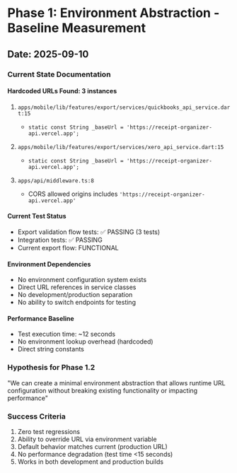 # Phase 1: Environment Abstraction - Baseline Measurement

## Date: 2025-09-10

### Current State Documentation

#### Hardcoded URLs Found: 3 instances
1. `apps/mobile/lib/features/export/services/quickbooks_api_service.dart:15`
   - `static const String _baseUrl = 'https://receipt-organizer-api.vercel.app';`
   
2. `apps/mobile/lib/features/export/services/xero_api_service.dart:15`
   - `static const String _baseUrl = 'https://receipt-organizer-api.vercel.app';`
   
3. `apps/api/middleware.ts:8`
   - CORS allowed origins includes `'https://receipt-organizer-api.vercel.app'`

#### Current Test Status
- Export validation flow tests: ✅ PASSING (3 tests)
- Integration tests: ✅ PASSING
- Current export flow: FUNCTIONAL

#### Environment Dependencies
- No environment configuration system exists
- Direct URL references in service classes
- No development/production separation
- No ability to switch endpoints for testing

#### Performance Baseline
- Test execution time: ~12 seconds
- No environment lookup overhead (hardcoded)
- Direct string constants

### Hypothesis for Phase 1.2
"We can create a minimal environment abstraction that allows runtime URL configuration without breaking existing functionality or impacting performance"

### Success Criteria
1. Zero test regressions
2. Ability to override URL via environment variable
3. Default behavior matches current (production URL)
4. No performance degradation (test time <15 seconds)
5. Works in both development and production builds
